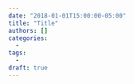 ```yaml
---
date: "2018-01-01T15:00:00-05:00"
title: "Title"
authors: []
categories:
  - 
tags:
  - 
draft: true
---
```



